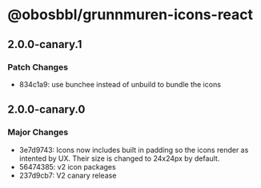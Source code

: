 # @obosbbl/grunnmuren-icons-react

## 2.0.0-canary.1

### Patch Changes

- 834c1a9: use bunchee instead of unbuild to bundle the icons

## 2.0.0-canary.0

### Major Changes

- 3e7d9743: Icons now includes built in padding so the icons render as intented by UX. Their size is changed to 24x24px by default.
- 56474385: v2 icon packages
- 237d9cb7: V2 canary release
